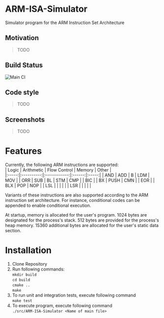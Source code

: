 # ARM-ISA-Simulator
Simulator program for the ARM Instruction Set Architecture

## Motivation
> TODO

## Build Status
![Main CI](https://github.com/KaravolisL/ARM-ISA-Simulator/workflows/Main%20CI/badge.svg)

## Code style
> TODO

## Screenshots
> TODO

# Features
Currently, the following ARM instructions are supported:  
| Logic | Arithmetic | Flow Control | Memory | Other |  
|:-----:|:----------:|:------------:|:------:|:-----:|
| AND   | ADD        | B            | LDM    | MOV   |
| ORR   | SUB        | BL           | STM    | CMP   |
| BIC   |            | BX           | PUSH   | CMN   |
| EOR   |            | BLX          | POP    | NOP   |
| LSL   |            |              |        |       |
| LSR   |            |              |        |       |

Variants of these instructions are also supported according to the ARM instruction set architecture. For instance, conditional codes can be appended to enable conditional execution.

At startup, memory is allocated for the user's program. 1024 bytes are designated for the process's stack. 512 bytes are provided for the process's heap memory. 15360 additional bytes are allocated for the user's static data section.


# Installation
1. Clone Repository
2. Run following commands: \
   ```mkdir build``` \
   ```cd build``` \
   ```cmake ..``` \
   ```make```
3. To run unit and integration tests, execute following command \
   ```make test```
4. To execute program, execute following command \
   ```./src/ARM-ISA-Simulator <Name of main file>```

